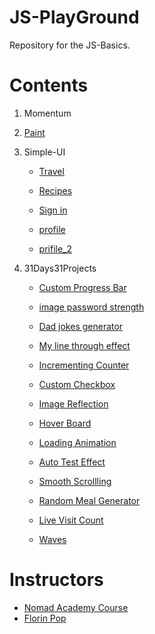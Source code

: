 # JS-PlayGround

Repository for the JS-Basics. 


# Contents

1. Momentum

2. [Paint](https://yongjunleeme.github.io/JS-playground)

3. Simple-UI
    - [Travel](https://3vpxu.csb.app)

    - [Recipes](https://q34b1.csb.app)

    - [Sign in](https://8qv38.csb.app)

    - [profile](https://7w54v.csb.app)

    - [prifile_2](https://q3511.csb.app)


4. 31Days31Projects
    - [Custom Progress Bar](https://codepen.io/yongjunleeme/pen/WNbywpM)

    - [image password strength](https://codepen.io/yongjunleeme/pen/rNavRWx)

    - [Dad jokes generator](https://codepen.io/yongjunleeme/pen/bGNKpwo)

    - [My line through effect](https://codepen.io/yongjunleeme/pen/wvBXKGY)

    - [Incrementing Counter](https://codepen.io/yongjunleeme/pen/jOEKdKK)

    - [Custom Checkbox](https://codepen.io/yongjunleeme/pen/JjoBOPo)

	- [Image Reflection](https://codepen.io/yongjunleeme/pen/ZEYMPRN)

    - [Hover Board](https://codepen.io/yongjunleeme/pen/ZEYqaym)

    - [Loading Animation](https://codepen.io/yongjunleeme/pen/JjomzQY)

    - [Auto Test Effect](https://codepen.io/yongjunleeme/pen/povQEzQ)

    - [Smooth Scrollling](https://codepen.io/yongjunleeme/pen/jOEQXGX)

    - [Random Meal Generator](https://codepen.io/yongjunleeme/pen/povGRQW)

    - [Live Visit Count](https://codepen.io/yongjunleeme/pen/WNbYPGe)

    - [Waves](https://codepen.io/yongjunleeme/pen/qBELpJa)

# Instructors
- [Nomad Academy Course](https://academy.nomadcoders.co/)
- [Florin Pop](https://www.florin-pop.com/blog/2019/09/100-days-100-projects/)
